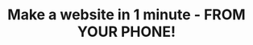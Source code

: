 ---
layout: vidplayer
title: Make a website in 1 minute - FROM YOUR PHONE!
longtitle: A simple tutorial on how to make a website from your phone in under 1 minute
id: CadYrv6ArMc
short: true
permalink: /videos/CadYrv6ArMc
description: Make a website really quick from a PC, Tablet or even PHONE.<br/>Click here to get started on the tutorial:<br/><a href="https://www.github.com">github.com</a>
info: <li>Call your repo <i>[your username].github.io</i>. <b>This is inportant!</b></li><li>Call the file <i>index.html</i>
---
